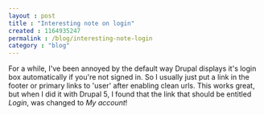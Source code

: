 ```yaml
---
layout : post
title : "Interesting note on login"
created : 1164935247
permalink : /blog/interesting-note-login
category : "blog"
---
```

For a while, I've been annoyed by the default way Drupal displays it's login box automatically if you're not signed in. So I usually just put a link in the footer or primary links to 'user' after enabling clean urls. This works great, but when I did it with Drupal 5, I found that the link that should be entitled <em>Login</em>, was changed to <em>My account</em>!